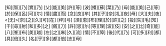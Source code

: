 [知][智][乃][實][乃] [父][能][美][許][等] [波][播][蘇][葉][乃] [母][能][美][己][等] [於][保][呂][可][尓] [情][盡][而] [念][良][牟] [其][子][奈][礼][夜][母] [大][夫][夜] <[无]>[奈][之][久][可][在] [梓][弓] [須][恵][布][理][於][許][之] [投][矢][毛][知] [千][尋][射][和][多][之] [劔][刀] [許][思][尓][等][理][波][伎] [安][之][比][奇][能] [八][峯][布][美][越] [左][之][麻][久][流] [情][不][障] [後][代][乃] [可][多][利][都][具][倍][久] [名][乎][多][都][倍][志][母]
